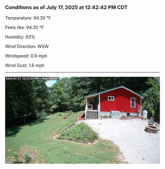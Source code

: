 ### Conditions as of July 17, 2025 at 12:42:42 PM CDT 

Temperature: 94.30 &deg;F

Feels like: 94.30 &deg;F

Humidity: 63%

Wind Direction: WSW

Windspeed: 0.9 mph

Wind Gust: 1.6 mph

---

<img src="./images/latest.jpeg"/>

